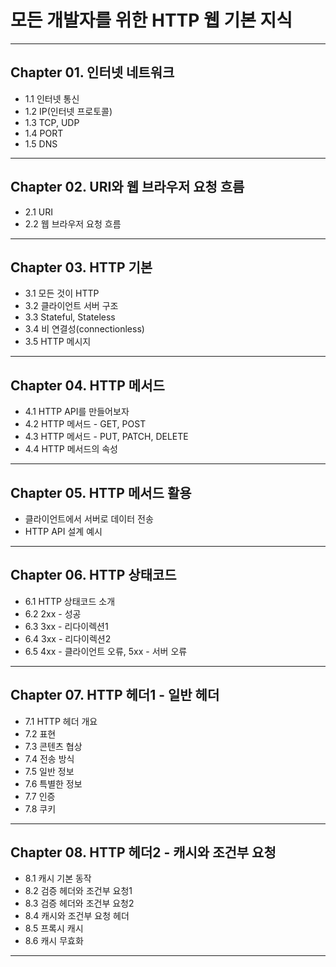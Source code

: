 
# 모든 개발자를 위한 HTTP 웹 기본 지식

---

## Chapter 01. 인터넷 네트워크
- 1.1 인터넷 통신
- 1.2 IP(인터넷 프로토콜)
- 1.3 TCP, UDP
- 1.4 PORT
- 1.5 DNS

---

## Chapter 02. URI와 웹 브라우저 요청 흐름
- 2.1 URI
- 2.2 웹 브라우저 요청 흐름

---

## Chapter 03. HTTP 기본
- 3.1 모든 것이 HTTP
- 3.2 클라이언트 서버 구조
- 3.3 Stateful, Stateless
- 3.4 비 연결성(connectionless)
- 3.5 HTTP 메시지

---

## Chapter 04. HTTP 메서드
- 4.1 HTTP API를 만들어보자
- 4.2 HTTP 메서드 - GET, POST
- 4.3 HTTP 메서드 - PUT, PATCH, DELETE
- 4.4 HTTP 메서드의 속성

---

## Chapter 05. HTTP 메서드 활용
- 클라이언트에서 서버로 데이터 전송
- HTTP API 설계 예시

---

## Chapter 06. HTTP 상태코드
- 6.1 HTTP 상태코드 소개
- 6.2 2xx - 성공
- 6.3 3xx - 리다이렉션1
- 6.4 3xx - 리다이렉션2
- 6.5 4xx - 클라이언트 오류, 5xx - 서버 오류

---

## Chapter 07. HTTP 헤더1 - 일반 헤더
- 7.1 HTTP 헤더 개요
- 7.2 표현
- 7.3 콘텐츠 협상
- 7.4 전송 방식
- 7.5 일반 정보
- 7.6 특별한 정보
- 7.7 인증
- 7.8 쿠키

---

## Chapter 08. HTTP 헤더2 - 캐시와 조건부 요청
- 8.1 캐시 기본 동작
- 8.2 검증 헤더와 조건부 요청1
- 8.3 검증 헤더와 조건부 요청2
- 8.4 캐시와 조건부 요청 헤더
- 8.5 프록시 캐시
- 8.6 캐시 무효화

---
